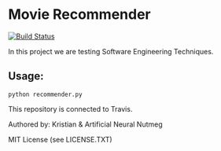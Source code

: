 # Movie Recommender

[![Build Status](https://travis-ci.org/krother/movie_recommender.svg?branch=master)](https://travis-ci.org/krother/movie_recommender)

In this project we are testing Software Engineering Techniques.

## Usage:

    python recommender.py

This repository is connected to Travis.

Authored by: Kristian & Artificial Neural Nutmeg


MIT License (see LICENSE.TXT)


